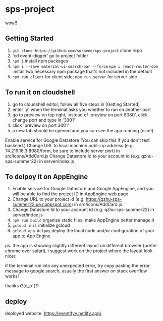# sps-project  
  
wow!!

## Getting Started
1. `git clone https://github.com/soraeee/sps-project` clone repo 
2. 'cd event-digger' go to project folder 
3. `npm i` install npm packages
4. `npm i --save material-ui-search-bar --force`
`npm i react-router-dom` install two necessary npm package that's not included in the default
5. `npm run client` for client side; `npm run server` for server side

## To run it on cloudshell
1. go to cloudshell editor, follow all five steps in [Getting Started]
2. enter 'y' when the terminal asks you whether to run on another port
3. go to preview on top right, instead of 'preview on port 8080', click change port and type in '3001'
4. click 'preview on port 3001'
5. a new tab should be opened and you can see the app running (nice!)

Enable service for Google Datastore
(You can skip this if you don't test backend.)
Change URL to local machine public ip address (e.g. 74.219.18.3:8080/form, be sure to include server port) in src/icons/AddCard.js
Change Datastore Id to your account id (e.g. qzhu-sps-summer22) in server/index.js

## To delpoy it on AppEngine
1. Enable service for Google Datastore and Google AppEngine, and you will be able to find the project ID in AppEngine web page
2. Change URL to your project id (e.g. https://qzhu-sps-summer22.ue.r.appspot.com) in src/icons/AddCard.js
3. Change Datastore Id to your account id (e.g. qzhu-sps-summer22) in server/index.js
4. `npm run build` organize static files, make AppEngine better manage it
5. `gcloud init` initialize gcloud 
6. `gcloud app delpoy` deploy the local code and/or configuration of your app to App Engine

ps. the app is showing slightly different layout on different browser (prefer chrome over safari), i suggest work on the project where the layout look nicer.

if the terminal run into any unexpected error, try copy pasting the error message to google search, usually the first answer on stack overflow works!

thanks ᕦ(ò_óˇ)ᕤ 

## deploy
deployed website: https://eventifyy.netlify.app/
